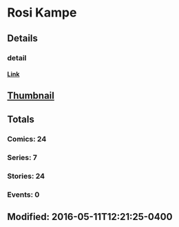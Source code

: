 # Rosi  Kampe 
## Details
### detail
#### [Link](http://marvel.com/comics/creators/12862/rosi_kampe?utm_campaign=apiRef&utm_source=225578a89fc76f3d20fbffda5d17a88d)
## [Thumbnail](http://i.annihil.us/u/prod/marvel/i/mg/b/40/image_not_available.jpg)
## Totals
### Comics: 24
### Series: 7
### Stories: 24
### Events: 0
## Modified: 2016-05-11T12:21:25-0400